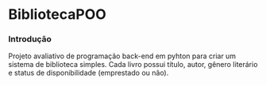 # BibliotecaPOO
### Introdução
Projeto avaliativo de programação back-end em pyhton para criar um sistema de biblioteca simples. Cada livro possui título, autor, gênero literário e status de disponibilidade (emprestado ou não).

